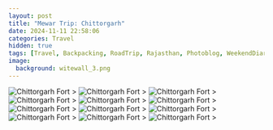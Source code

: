 ```yaml
---
layout: post
title: "Mewar Trip: Chittorgarh"
date: 2024-11-11 22:58:06
categories: Travel
hidden: true
tags: [Travel, Backpacking, RoadTrip, Rajasthan, Photoblog, WeekendDiaries]
image:
  background: witewall_3.png
---
```


<img src="https://i.imgur.com/cOkkhgu.jpg" alt="Chittorgarh Fort">
>

<img src="https://i.imgur.com/vgH6wdS.jpg" alt="Chittorgarh Fort">
>

<img src="https://i.imgur.com/KObk0wj.jpg" alt="Chittorgarh Fort">
>

<img src="https://i.imgur.com/WAiEKnI.jpg" alt="Chittorgarh Fort">
>

<img src="https://i.imgur.com/9ITbbde.jpg" alt="Chittorgarh Fort">
>

<img src="https://i.imgur.com/ObuIu80.jpg" alt="Chittorgarh Fort">
>

<img src="https://i.imgur.com/2P9oXdB.jpg" alt="Chittorgarh Fort">
>

<img src="https://i.imgur.com/joqXGEg.jpg" alt="Chittorgarh Fort">
>

<img src="https://i.imgur.com/HuNcCte.jpg" alt="Chittorgarh Fort">
>

<img src="https://i.imgur.com/Zk0CL8c.jpg" alt="Chittorgarh Fort">
>

<img src="https://i.imgur.com/NiECe6N.jpg" alt="Chittorgarh Fort">
>

<img src="https://i.imgur.com/YZOakHK.jpg" alt="Chittorgarh Fort">
>
